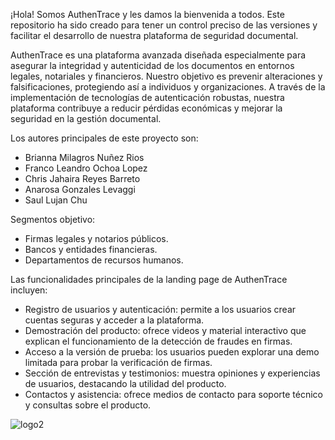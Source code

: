 ¡Hola! Somos AuthenTrace y les damos la bienvenida a todos. 
Este repositorio ha sido creado para tener un control preciso de las versiones y facilitar el desarrollo de nuestra plataforma de seguridad documental. 

AuthenTrace es una plataforma avanzada diseñada especialmente para asegurar la integridad y autenticidad de los documentos en entornos legales, notariales y financieros.
Nuestro objetivo es prevenir alteraciones y falsificaciones, protegiendo así a individuos y organizaciones. A través de la implementación de tecnologías de autenticación robustas, 
nuestra plataforma contribuye a reducir pérdidas económicas y mejorar la seguridad en la gestión documental.

Los autores principales de este proyecto son:
- Brianna Milagros Nuñez Rios
- Franco Leandro Ochoa Lopez
- Chris Jahaira Reyes Barreto
- Anarosa Gonzales Levaggi
- Saul Lujan Chu

Segmentos objetivo:
- Firmas legales y notarios públicos.
- Bancos y entidades financieras.
- Departamentos de recursos humanos.

Las funcionalidades principales de la landing page de AuthenTrace incluyen:
- Registro de usuarios y autenticación: permite a los usuarios crear cuentas seguras y acceder a la plataforma.
- Demostración del producto: ofrece videos y material interactivo que explican el funcionamiento de la detección de fraudes en firmas.
- Acceso a la versión de prueba: los usuarios pueden explorar una demo limitada para probar la verificación de firmas.
- Sección de entrevistas y testimonios: muestra opiniones y experiencias de usuarios, destacando la utilidad del producto.
- Contactos y asistencia: ofrece medios de contacto para soporte técnico y consultas sobre el producto.

![logo2](https://github.com/user-attachments/assets/121e2a0b-1768-4b0b-8d99-ceb97712df79)

